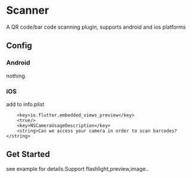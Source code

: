# Scanner

A QR code/bar code scanning plugin, supports android and ios platforms

## Config

### Android

nothing.

### iOS

add to info.plist
```
    <key>io.flutter.embedded_views_preview</key>
	<true/>
	<key>NSCameraUsageDescription</key>
    <string>Can we access your camera in order to scan barcodes?</string>
```

## Get Started

see example for details.Support flashlight,preview,image..
